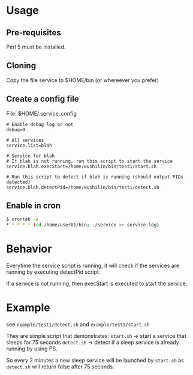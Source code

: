 # Usage
## Pre-requisites
Perl 5 must be installed.

## Cloning
Copy the file service to $HOME/bin (or whereever you prefer)

## Create a config file
File: $HOME/.service_config
```properties
# Enable debug log or not
debug=0

# All services
service.list=blah

# Service for blah
# If blah is not running, run this script to start the service
service.blah.execStart=/home/wushilin/bin/test1/start.sh

# Run this script to detect if blah is running (should output PIDs detected)
service.blah.detectPid=/home/wushilin/bin/test1/detect.sh
```
## Enable in cron

```bash
$ crontab -e
* * * * * (cd /home/user01/bin; ./service >> service.log)
```

# Behavior
Everytime the service script is running, it will check if the services are running by executing detectPid script.

If a service is not running, then execStart is executed to start the service.

# Example
see `example/test1/detect.sh` and `example/test1/start.sh`

They are simple script that demonstrates:
`start.sh` -> start a service that sleeps for 75 seconds
`detect.sh` -> detect if a sleep service is already running by using PS.

So every 2 minutes a new sleep service will be launched by `start.sh` as `detect.sh` will return false after 75 seconds.

